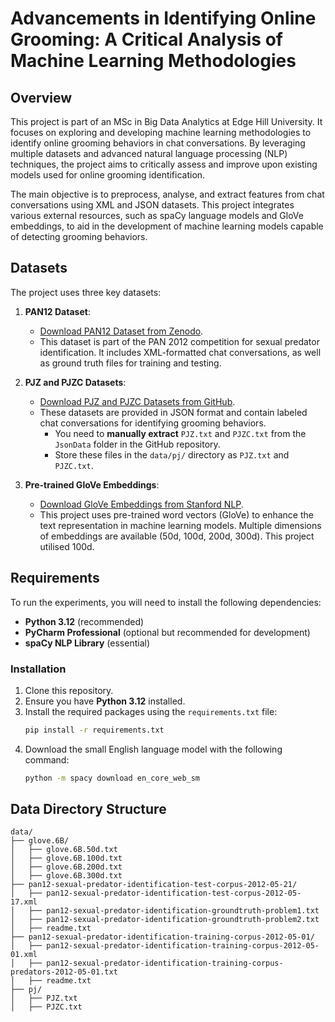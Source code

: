 # Advancements in Identifying Online Grooming: A Critical Analysis of Machine Learning Methodologies

## Overview
This project is part of an MSc in Big Data Analytics at Edge Hill University. It focuses on exploring and developing machine learning methodologies to identify online grooming behaviors in chat conversations. By leveraging multiple datasets and advanced natural language processing (NLP) techniques, the project aims to critically assess and improve upon existing models used for online grooming identification.

The main objective is to preprocess, analyse, and extract features from chat conversations using XML and JSON datasets. This project integrates various external resources, such as spaCy language models and GloVe embeddings, to aid in the development of machine learning models capable of detecting grooming behaviors.

## Datasets
The project uses three key datasets:

1. **PAN12 Dataset**: 
   - [Download PAN12 Dataset from Zenodo](https://zenodo.org/records/3713280).
   - This dataset is part of the PAN 2012 competition for sexual predator identification. It includes XML-formatted chat conversations, as well as ground truth files for training and testing.

2. **PJZ and PJZC Datasets**:
   - [Download PJZ and PJZC Datasets from GitHub](https://github.com/danielafe7-usp/BF-PSR-Framework/tree/master/JsonData).
   - These datasets are provided in JSON format and contain labeled chat conversations for identifying grooming behaviors.
     - You need to **manually extract** `PJZ.txt` and `PJZC.txt` from the `JsonData` folder in the GitHub repository.
     - Store these files in the `data/pj/` directory as `PJZ.txt` and `PJZC.txt`.

3. **Pre-trained GloVe Embeddings**:
   - [Download GloVe Embeddings from Stanford NLP](https://nlp.stanford.edu/data/glove.6B.zip).
   - This project uses pre-trained word vectors (GloVe) to enhance the text representation in machine learning models. Multiple dimensions of embeddings are available (50d, 100d, 200d, 300d). This project utilised 100d.

## Requirements

To run the experiments, you will need to install the following dependencies:

- **Python 3.12** (recommended)
- **PyCharm Professional** (optional but recommended for development)
- **spaCy NLP Library** (essential)

### Installation

1. Clone this repository.
2. Ensure you have **Python 3.12** installed.
3. Install the required packages using the `requirements.txt` file:
   ```bash
   pip install -r requirements.txt
   
4. Download the small English language model with the following command:
   ```bash
   python -m spacy download en_core_web_sm
   
## Data Directory Structure
```
data/
├── glove.6B/
│   ├── glove.6B.50d.txt
│   ├── glove.6B.100d.txt
│   ├── glove.6B.200d.txt
│   ├── glove.6B.300d.txt
├── pan12-sexual-predator-identification-test-corpus-2012-05-21/
│   ├── pan12-sexual-predator-identification-test-corpus-2012-05-17.xml
│   ├── pan12-sexual-predator-identification-groundtruth-problem1.txt
│   ├── pan12-sexual-predator-identification-groundtruth-problem2.txt
│   ├── readme.txt
├── pan12-sexual-predator-identification-training-corpus-2012-05-01/
│   ├── pan12-sexual-predator-identification-training-corpus-2012-05-01.xml
│   ├── pan12-sexual-predator-identification-training-corpus-predators-2012-05-01.txt
│   ├── readme.txt
├── pj/
│   ├── PJZ.txt
│   ├── PJZC.txt
```
